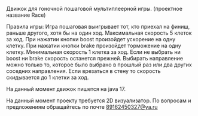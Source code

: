 Движок для гоночной пошаговой мультиплеерной игры. (проектное название Race)

Правила игры:
Игра пошаговая выигрывает тот, кто приехал на финиш, раньше другого, хотя бы на один ход. 
Максимальная скорость 5 клеток за ход. При нажатии кнопки boost произойдет ускорение на одну клетку. 
При нажатии кнопки brake произойдет торможение на одну клетку. Минимальная скорость 1 клетка за ход.
Если не выбрать ни boost ни brake скорость останется прежней. Выбирать направление можно только то, 
которое было выбрано в прошлый раз или два других соседних направления. 
Если врезаться в стену то скорость скидывается до 1 клетки за ход.

На данный момент движок пишется на java 17.

На данный момент проекту требуется 2D визуализатор.
По вопросам и предложениям обращайтесь по почте 89162450327@ya.ru
